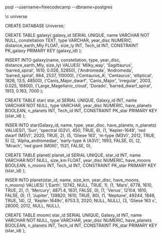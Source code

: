 psql --username=freecodecamp --dbname=postgres

\c universe

CREATE DATABASE Universe;

CREATE TABLE galaxy(
                    galaxy_id SERIAL UNIQUE, 
                    name VARCHAR NOT NULL, 
                    constellation TEXT, 
                    type VARCHAR, 
                    year_disc NUMERIC,
                    distance_earth_Mly FLOAT,
                    size_ly INT,
                    Tech_id INT, 
                    CONSTRAINT PK_galaxy PRIMARY KEY (galaxy_id)
                    );
  

INSERT INTO galaxy(name, constellation, type, year_disc, distance_earth_Mly, size_ly) 
  VALUES(
    'Milky_way', 'Sagittaurus', 'barred_spiral', 1610, 0.026, 52850),
    ('Andromeda', 'Andromeda', 'barred_spiral', 964, 2537, 110000),
    ('Centaurus_A', 'Centaurus', 'elliptical', 1826, 13.5, 48500),
    ('Canis_Major_dwarf', 'Canis_Major', 'irregular', 2003, 0.025, 16800),
    ('Large_Magellanic_cloud', 'Dorado', 'barred_dwarf_spiral', 1913, 0.163, 7000
          );
    
    
 CREATE TABLE star(
                    star_id SERIAL UNIQUE, 
                    Galaxy_id INT,
                    name VARCHAR NOT NULL, 
                    type VARCHAR, 
                    year_disc NUMERIC,
                    have_planets BOOLEAN,
                    n_planets INT,
                    Tech_id INT, 
                    CONSTRAINT PK_star PRIMARY KEY (star_id)
                    );
                    
INSER INTO star(Galaxy_id, name, type, year_disc, have_planets, n_planets)
  VALUES(1, 
    'Sun', 'spectral (G2V), 450, TRUE, 8),
    (1, 'Kepler-1649', 'red dwarf (M5V)', 2020, TRUE, 2),
    (5, 'Gliese 163', 'm-type (M3V)', 2012, TRUE, 5)
    (2, 'Alpha_andromedae', 'early-type A (A3V)', 1993, FALSE, 0),
    (2, 'Mirach', 'red giant (M0III)', 1521, FALSE, 0),
    
    
   
  CREATE TABLE planet(
                    planet_id SERIAL UNIQUE, 
                    star_id INT,
                    name VARCHAR NOT NULL, 
                    size_km FLOAT, 
                    year_disc NUMERIC,
                    have_moons BOOLEAN,
                    n_moons INT,
                    Tech_id INT, 
                    CONSTRAINT PK_star PRIMARY KEY (star_id)
                    );

INSER INTO planet(star_id, name, size_km, year_disc, have_moons, n_moons)
  VALUES(
    1,'Earth', 12742, NULL, TRUE, 1),
    (1, 'Mars', 6778, 1610, TRUE, 2),
    (1, 'Mercury', 4871.4, 1631, FALSE, 0),
    (1, 'Venus', 12104, 1610, FALSE, 0),
    (1, 'Jupiter', 139820, 1610, TRUE, 80),
    (1, 'Neptune', 49244, 1846, TRUE, 14),
    (2, 'Kepler-1649c', 6753.3, 2020, NULL, NULL),
    (3, 'Gliese 163 c', 28000, 2012, NULL, NULL),
    
    
    
  
               

 CREATE TABLE moom(
                    star_id SERIAL UNIQUE, 
                    Galaxy_id INT,
                    name VARCHAR NOT NULL, 
                    type VARCHAR, 
                    year_disc NUMERIC,
                    have_planets BOOLEAN,
                    n_planets INT,
                    Tech_id INT, 
                    CONSTRAINT PK_star PRIMARY KEY (star_id)
                    );
    
  
  
  
  
    
